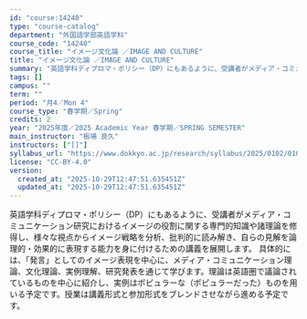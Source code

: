 ```yaml
---
id: "course:14240"
type: "course-catalog"
department: "外国語学部英語学科"
course_code: "14240"
course_title: "イメージ文化論 ／IMAGE AND CULTURE"
title: "イメージ文化論 ／IMAGE AND CULTURE"
summary: "英語学科ディプロマ・ポリシー（DP）にもあるように、受講者がメディア・コミュニケーション研究におけるイメージの役割に関する専門的知識や諸理論を修得し、様々な視点からイメージ戦略を分析、批判的に読み解き、自らの見解を論理的・効果的に表現する能…"
tags: []
campus: ""
term: ""
period: "月4／Mon 4"
course_type: "春学期／Spring"
credits: 2
year: "2025年度／2025 Academic Year 春学期／SPRING SEMESTER"
main_instructor: "板場 良久"
instructors: ["[]"]
syllabus_url: "https://www.dokkyo.ac.jp/research/syllabus/2025/0102/0102_14240_ja_JP.html"
license: "CC-BY-4.0"
version:
  created_at: "2025-10-29T12:47:51.635451Z"
  updated_at: "2025-10-29T12:47:51.635451Z"
---
```

英語学科ディプロマ・ポリシー（DP）にもあるように、受講者がメディア・コミュニケーション研究におけるイメージの役割に関する専門的知識や諸理論を修得し、様々な視点からイメージ戦略を分析、批判的に読み解き、自らの見解を論理的・効果的に表現する能力を身に付けるための講義を展開します。 具体的には、「発言」としてのイメージ表現を中心に、メディア・コミュニケーション理論、文化理論、実例理解、研究発表を通じて学びます。理論は英語圏で議論されているものを中心に紹介し、実例はポピュラーな（ポピュラーだった）ものを用いる予定です。授業は講義形式と参加形式をブレンドさせながら進める予定です。
